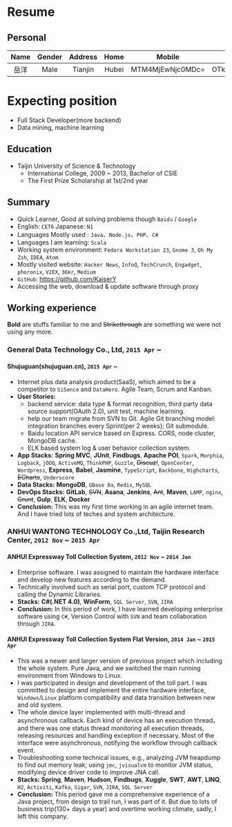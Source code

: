 # Resume

## Personal
| Name | Gender | Address  | Home | Mobile | Email |
|:----:|:---:|:------:|:----:|:----:|:----:|
| 岳洋 | Male | Tianjin | Hubei | MTM4MjEwNjc0MDc= | OTk1MTM3MzAyQHFxLmNvbQ== |

# Expecting position
* Full Stack Developer(more backend)
* Data mining, machine learning

## Education
* Taijin University of Science & Technology
  * International College, 2009 ~ 2013, Bachelor of CSIE
  * The First Prize Scholarship at 1st/2nd year

## Summary
* Quick Learner, Good at solving problems though `Baidu` / `Google`
* English: `CET6` Japanese: `N1`
* Languages Mostly used : `Java`、`Node.js`、`PHP`、`C#`
* Languages I am learning: `Scala`
* Working system environment: `Fedora Workstation 23`, `Gnome 3`, `Oh My Zsh`, `IDEA`, `Atom`
* Mostly visited website: `Hacker News`, `InfoQ`, `TechCrunch`, `Engadget`, `phoronix`, `V2EX`, `36kr`, `Medium`
* `GitHub`: https://github.com/KaiserY
* Accessing the web, download & update software through proxy

## Working experience
**Bold** are stuffs familiar to me and ~~Strikethrough~~ are something we were not using any more.
### General Data Technology Co., Ltd, `2015 Apr` ~
#### Shujuguan(shujuguan.cn), `2015 Apr` ~
* Internet plus data analysis product(SaaS), which aimed to be a competitor to `SiSence` and `DataHero`. Agile Team, Scrum and Kanban.
* **User Stories:**
  * backend service: data type & format recognition, third party data source support(OAuth 2.0), unit test, machine learning.
  * help our team migrate from SVN to Git. Agile Git branching model: integration branches every Sprint(per 2 weeks); Git submodule.
  * Baidu location API service based on Express. CORS, node cluster, MongoDB cache.
  * ELK based system log & user behavior collection system.
* **App Stacks:** **Spring MVC**, **JUnit**, **Findbugs**, **Apache POI**, `Spark`, `Morphia`, `Logback`, `jOOQ`, `ActiveMQ`, `ThinkPHP`, `Guzzle`, ~~Discuz!~~, `OpenCenter`, `Wordpress`, **Express**, **Babel**, **Jasmine**, `TypeScript`, `Backbone`, `Highcharts`, ~~ECharts~~, `Underscore`
* **Data Stacks:** **MongoDB**, `GBase 8a`, `Redis`, `MySQL`
* **DevOps Stacks:** **GitLab**, ~~SVN~~, **Asana**, **Jenkins**, ~~Ant~~, **Maven**, `LAMP`, `nginx`, ~~Grunt~~, **Gulp**, **ELK**, **Docker**
* **Conclusion:** This was my first time working in an agile internet team. And I have tried lots of teches and system architecture.

### ANHUI WANTONG TECHNOLOGY Co.,Ltd, Taijin Research Center, `2012 Nov` ~ `2015 Apr`
#### ANHUI Expressway Toll Collection System, `2012 Nov` ~ `2014 Jan`
* Enterprise software. I was assigned to maintain the hardware interface and develop new features according to the demand.
* Technically involved such as serial port, custom TCP protocol and calling the Dynamic Libraries.
* **Stacks:** **C#(.NET 4.0)**, **WinForm**, `SQL Server`, `SVN`, `JIRA`
* **Conclusion:** In this period of work, I have learned developing enterprise software using `C#`, Version Control with `SVN` and team collaboration through `JIRA`.

#### ANHUI Expressway Toll Collection System Flat Version, `2014 Jan` ~ `2015 Apr`
* This was a newer and larger version of previous project which including the whole system. Pure Java, and we switched the main running environment from Windows to Linux.
* I was participated in design and development of the toll part. I was committed to design and implement the entire hardware interface, `Windows`/`Linux` platform compatibility and data transition between new and old system.
* The whole device layer implemented with multi-thread and asynchronous callback. Each kind of device has an execution thread，and there was one status thread monitoring all execution threads, releasing resources and handling exception if necessary. Most of the interface were asynchronous, notifying the workflow through callback event.
* Troubleshooting some technical issues, e.g., analyzing JVM heapdump to find out memory leak; using `jmc`, `jvisualvm` to monitor JVM status, modifying device driver code to improve JNA call.
* **Stacks:** **Spring**, **Maven**, **Hudson**, **Findbugs**, **Xuggle**, **SWT**, **AWT**, **LINQ**, `H2`, `Activiti`, `Kafka`, `Sigar`, `SVN`, `JIRA`, `SQL Server`
* **Conclusion:** This period gave me a comprehensive experience of a Java project, from design to trail run, I was part of it. But due to lots of business trip(130+ days a year) and overtime working climate, sadly, I left this company.
